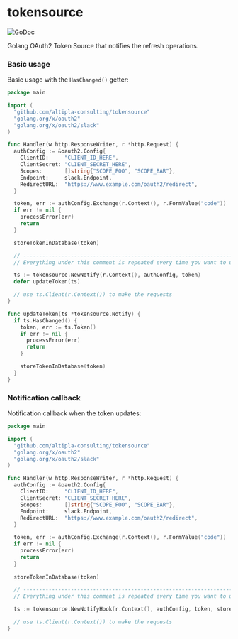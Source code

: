 
# tokensource

[![GoDoc](https://godoc.org/libs.altipla.consulting/tokensource?status.svg)](https://godoc.org/libs.altipla.consulting/tokensource)

Golang OAuth2 Token Source that notifies the refresh operations.


### Basic usage

Basic usage with the `HasChanged()` getter:

```go
package main

import (
  "github.com/altipla-consulting/tokensource"
  "golang.org/x/oauth2"
  "golang.org/x/oauth2/slack"
)

func Handler(w http.ResponseWriter, r *http.Request) {
  authConfig := &oauth2.Config{
    ClientID:     "CLIENT_ID_HERE",
    ClientSecret: "CLIENT_SECRET_HERE",
    Scopes:       []string{"SCOPE_FOO", "SCOPE_BAR"},
    Endpoint:     slack.Endpoint,
    RedirectURL:  "https://www.example.com/oauth2/redirect",
  }

  token, err := authConfig.Exchange(r.Context(), r.FormValue("code"))
  if err != nil {
    processError(err)
    return
  }

  storeTokenInDatabase(token)

  // ------------------------------------------------------------------------------
  // Everything under this comment is repeated every time you want to use the token

  ts := tokensource.NewNotify(r.Context(), authConfig, token)
  defer updateToken(ts)

  // use ts.Client(r.Context()) to make the requests
}

func updateToken(ts *tokensource.Notify) {
  if ts.HasChanged() {
    token, err := ts.Token()
    if err != nil {
      processError(err)
      return
    }

    storeTokenInDatabase(token)
  }
}
```


### Notification callback

Notification callback when the token updates:

```go
package main

import (
  "github.com/altipla-consulting/tokensource"
  "golang.org/x/oauth2"
  "golang.org/x/oauth2/slack"
)

func Handler(w http.ResponseWriter, r *http.Request) {
  authConfig := &oauth2.Config{
    ClientID:     "CLIENT_ID_HERE",
    ClientSecret: "CLIENT_SECRET_HERE",
    Scopes:       []string{"SCOPE_FOO", "SCOPE_BAR"},
    Endpoint:     slack.Endpoint,
    RedirectURL:  "https://www.example.com/oauth2/redirect",
  }

  token, err := authConfig.Exchange(r.Context(), r.FormValue("code"))
  if err != nil {
    processError(err)
    return
  }
  
  storeTokenInDatabase(token)

  // ------------------------------------------------------------------------------
  // Everything under this comment is repeated every time you want to use the token

  ts := tokensource.NewNotifyHook(r.Context(), authConfig, token, storeTokenInDatabase)

  // use ts.Client(r.Context()) to make the requests
}
```

